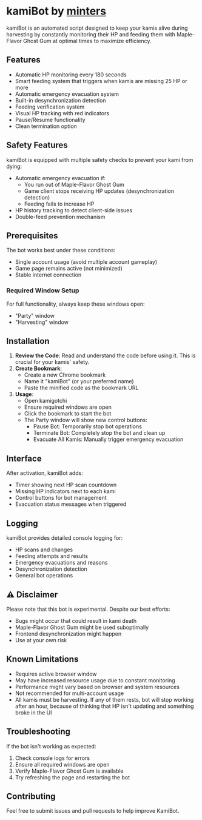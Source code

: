 # kamiBot by [minters](https://x.com/mintersdev)

kamiBot is an automated script designed to keep your kamis alive during harvesting by constantly monitoring their HP and feeding them with Maple-Flavor Ghost Gum at optimal times to maximize efficiency.

## Features

- Automatic HP monitoring every 180 seconds
- Smart feeding system that triggers when kamis are missing 25 HP or more
- Automatic emergency evacuation system
- Built-in desynchronization detection
- Feeding verification system
- Visual HP tracking with red indicators
- Pause/Resume functionality
- Clean termination option

## Safety Features

kamiBot is equipped with multiple safety checks to prevent your kami from dying:
- Automatic emergency evacuation if:
  - You run out of Maple-Flavor Ghost Gum
  - Game client stops receiving HP updates (desynchronization detection)
  - Feeding fails to increase HP
- HP history tracking to detect client-side issues
- Double-feed prevention mechanism

## Prerequisites

The bot works best under these conditions:
* Single account usage (avoid multiple account gameplay)
* Game page remains active (not minimized)
* Stable internet connection

### Required Window Setup
For full functionality, always keep these windows open:
* "Party" window
* "Harvesting" window

## Installation

1. **Review the Code**: Read and understand the code before using it. This is crucial for your kamis' safety.
2. **Create Bookmark**:
   - Create a new Chrome bookmark
   - Name it "kamiBot" (or your preferred name)
   - Paste the minified code as the bookmark URL
3. **Usage**:
   - Open kamigotchi
   - Ensure required windows are open
   - Click the bookmark to start the bot
   - The Party window will show new control buttons:
     - Pause Bot: Temporarily stop bot operations
     - Terminate Bot: Completely stop the bot and clean up
     - Evacuate All Kamis: Manually trigger emergency evacuation

## Interface

After activation, kamiBot adds:
- Timer showing next HP scan countdown
- Missing HP indicators next to each kami
- Control buttons for bot management
- Evacuation status messages when triggered

## Logging

kamiBot provides detailed console logging for:
- HP scans and changes
- Feeding attempts and results
- Emergency evacuations and reasons
- Desynchronization detection
- General bot operations

## ⚠️ Disclaimer

Please note that this bot is experimental. Despite our best efforts:
- Bugs might occur that could result in kami death
- Maple-Flavor Ghost Gum might be used suboptimally
- Frontend desynchronization might happen
- Use at your own risk

## Known Limitations

- Requires active browser window
- May have increased resource usage due to constant monitoring
- Performance might vary based on browser and system resources
- Not recommended for multi-account usage
- All kamis must be harvesting. If any of them rests, bot will stop working after an hour, because of thinking that HP isn't updating and something broke in the UI

## Troubleshooting

If the bot isn't working as expected:
1. Check console logs for errors
2. Ensure all required windows are open
3. Verify Maple-Flavor Ghost Gum is available
4. Try refreshing the page and restarting the bot

## Contributing

Feel free to submit issues and pull requests to help improve KamiBot.
